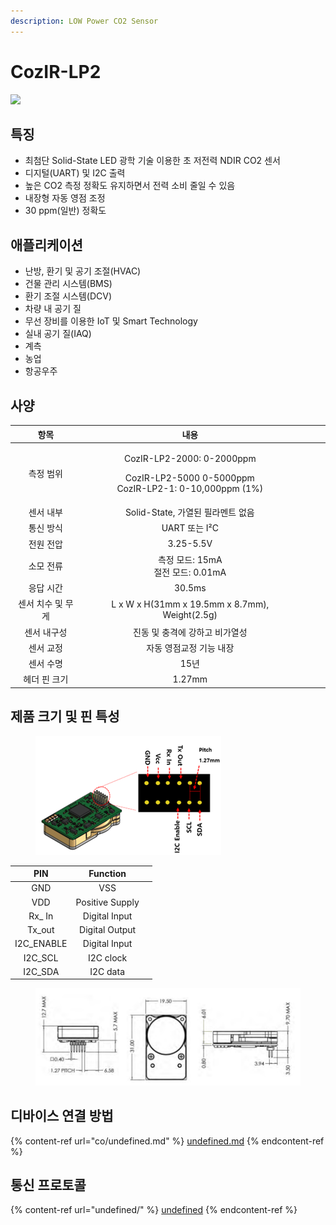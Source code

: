 ```yaml
---
description: LOW Power CO2 Sensor
---
```


# CozIR-LP2

![](../../.gitbook/assets/cozir\_blink\_main\_pic.jpg)

## 특징

* 최첨단 Solid-State LED 광학 기술 이용한 초 저전력 NDIR CO2 센서
* 디지털(UART) 및 I2C 출력
* 높은 CO2 측정 정확도 유지하면서 전력 소비 줄일 수 있음
* 내장형 자동 영점 조정
* 30 ppm(일반) 정확도

## 애플리케이션

* 난방, 환기 및 공기 조절(HVAC)
* 건물 관리 시스템(BMS)
* 환기 조절 시스템(DCV)
* 차량 내 공기 질
* 무선 장비를 이용한 IoT 및 Smart Technology
* 실내 공기 질(IAQ)
* 계측
* 농업
* 항공우주

## 사양

<table><thead><tr><th align="center">항목</th><th align="center">내용</th><th data-hidden></th><th data-hidden align="center"></th><th data-hidden></th></tr></thead><tbody><tr><td align="center">측정 범위</td><td align="center"><p>CozIR-LP2-2000: 0-2000ppm</p><p>CozIR-LP2-5000 0-5000ppm<br>CozIR-LP2-1: 0-10,000ppm (1%)</p></td><td></td><td align="center"></td><td></td></tr><tr><td align="center">센서 내부</td><td align="center">Solid-State, 가열된 필라멘트 없음</td><td></td><td align="center"></td><td></td></tr><tr><td align="center">통신 방식</td><td align="center">UART 또는 I²C</td><td></td><td align="center"></td><td></td></tr><tr><td align="center">전원 전압</td><td align="center">3.25-5.5V</td><td></td><td align="center"></td><td></td></tr><tr><td align="center">소모 전류</td><td align="center">측정 모드: 15mA<br>절전 모드: 0.01mA</td><td></td><td align="center"></td><td></td></tr><tr><td align="center">응답 시간</td><td align="center">30.5ms</td><td></td><td align="center"></td><td></td></tr><tr><td align="center">센서 치수 및 무게</td><td align="center">L x W x H(31mm x 19.5mm x 8.7mm), Weight(2.5g)</td><td></td><td align="center"></td><td></td></tr><tr><td align="center">센서 내구성</td><td align="center">진동 및 충격에 강하고 비가열성</td><td></td><td align="center"></td><td></td></tr><tr><td align="center">센서 교정</td><td align="center">자동 영점교정 기능 내장</td><td></td><td align="center"></td><td></td></tr><tr><td align="center">센서 수명</td><td align="center">15년</td><td></td><td align="center"></td><td></td></tr><tr><td align="center">헤더 핀 크기</td><td align="center">1.27mm</td><td></td><td align="center"></td><td></td></tr></tbody></table>

## 제품 크기 및 핀 특성

<figure><img src="../../.gitbook/assets/cozirlp2_pin.png" alt=""><figcaption></figcaption></figure>

<table><thead><tr><th align="center">PIN</th><th align="center">Function</th><th data-hidden></th></tr></thead><tbody><tr><td align="center">GND</td><td align="center">VSS</td><td></td></tr><tr><td align="center">VDD</td><td align="center">Positive Supply</td><td></td></tr><tr><td align="center">Rx_ In</td><td align="center">Digital Input</td><td></td></tr><tr><td align="center">Tx_out</td><td align="center">Digital Output</td><td></td></tr><tr><td align="center">I2C_ENABLE</td><td align="center">Digital Input</td><td></td></tr><tr><td align="center">I2C_SCL</td><td align="center">I2C clock</td><td></td></tr><tr><td align="center">I2C_SDA</td><td align="center">I2C data</td><td></td></tr></tbody></table>

<figure><img src="../../.gitbook/assets/CozIR-Blink_size.PNG" alt=""><figcaption></figcaption></figure>

## 디바이스 연결 방법&#x20;

{% content-ref url="co/undefined.md" %}
[undefined.md](co/undefined.md)
{% endcontent-ref %}

## 통신 프로토콜

{% content-ref url="undefined/" %}
[undefined](undefined/)
{% endcontent-ref %}

